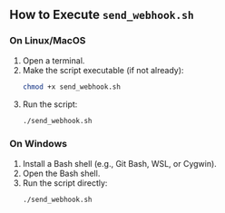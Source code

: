 
## How to Execute `send_webhook.sh`

### On Linux/MacOS
1. Open a terminal.
2. Make the script executable (if not already):
   ```bash
   chmod +x send_webhook.sh
   ```
3. Run the script:
   ```bash
   ./send_webhook.sh
   ```

### On Windows
1. Install a Bash shell (e.g., Git Bash, WSL, or Cygwin).
2. Open the Bash shell.
3. Run the script directly:
   ```bash
   ./send_webhook.sh
   ```
